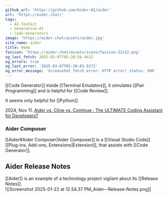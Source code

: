 ```yaml
---
github_url: 'https://github.com/Aider-AI/aider'
url: 'https://aider.chat/'
tags:
  - AI-Toolkit
  - Generative-AI
  - Code-Generators
image: 'https://aider.chat/assets/aider.jpg'
site_name: aider
title: Home
favicon: 'https://aider.chat/assets/icons/favicon-32x32.png'
og_last_fetch: 2025-03-07T05:20:56.441Z
og_errors: true
og_last_error: '2025-03-07T05:38:03.917Z'
og_error_message: 'Screenshot fetch error: HTTP error! status: 500'
---
```


[[Code Generator]] inside [[Terminal Emulators]], it simulates [[Pair Programming]] and is helpful for [[Code Review]].

It seems only helpful for [[Python]].

2024, Nov 11. [Aider vs. Cline vs. Continue : The ULTIMATE Coding Assistant for Developers?](https://youtu.be/wFWoSvLijSE?si=F5PQvRot8JCx-2Hg) 

### Aider Composer
[[Aider#Aider Composer|Aider Composer]] is a [[Visual Studio Code]] [[Plug-ins,  Add-ons,  Extensions|Extension]], that assists with [[Code Generator]].

## Aider Release Notes
[[Aider]] is an example of a technology project vigilant about its [[Release Notes]].  
![[Screenshot 2025-01-22 at 12.54.37 PM_Aider--Release-Notes.png]]
